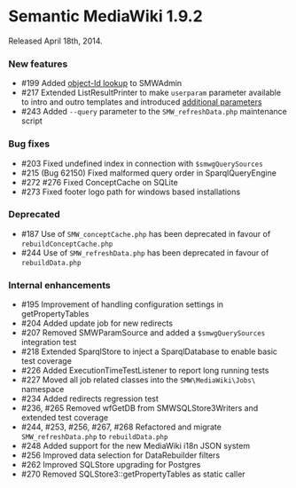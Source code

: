 # Semantic MediaWiki 1.9.2

Released April 18th, 2014.

### New features

* #199 Added [object-Id lookup](https://www.semantic-mediawiki.org/wiki/Help:Object_ID_lookup) to SMWAdmin
* #217 Extended ListResultPrinter to make `userparam` parameter available to intro and outro templates and introduced [additional parameters](https://github.com/SemanticMediaWiki/SemanticMediaWiki/pull/217)
* #243 Added `--query` parameter to the `SMW_refreshData.php` maintenance script

### Bug fixes

* #203 Fixed undefined index in connection with `$smwgQuerySources`
* #215 (Bug 62150) Fixed malformed query order in SparqlQueryEngine
* #272 #276 Fixed ConceptCache on SQLite
* #273 Fixed footer logo path for windows based installations

### Deprecated 

* #187 Use of `SMW_conceptCache.php` has been deprecated in favour of `rebuildConceptCache.php`
* #244 Use of `SMW_refreshData.php` has been deprecated in favour of `rebuildData.php`

### Internal enhancements

* #195 Improvement of handling configuration settings in getPropertyTables
* #204 Added update job for new redirects
* #207 Removed SMWParamSource and added a `$smwgQuerySources` integration test
* #218 Extended SparqlStore to inject a SparqlDatabase to enable basic test coverage
* #226 Added ExecutionTimeTestListener to report long running tests
* #227 Moved all job related classes into the `SMW\MediaWiki\Jobs\` namespace
* #234 Added redirects regression test
* #236, #265 Removed wfGetDB from SMWSQLStore3Writers and extended test coverage
* #244, #253, #256, #267, #268 Refactored and migrate `SMW_refreshData.php` to `rebuildData.php`
* #248 Added support for the new MediaWiki i18n JSON system
* #256 Improved data selection for DataRebuilder filters
* #262 Improved SQLStore upgrading for Postgres
* #270 Removed SQLStore3::getPropertyTables as static caller

